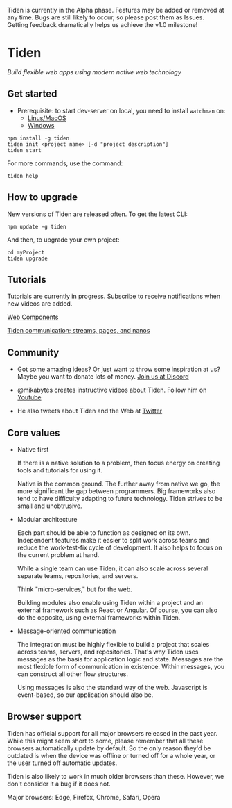 Tiden is currently in the Alpha phase. Features may be added or removed at any time. Bugs are still likely to occur, so please post them as Issues. Getting feedback dramatically helps us achieve the v1.0 milestone!

# Tiden

_Build flexible web apps using modern native web technology_

## Get started

- Prerequisite: to start dev-server on local, you need to install `watchman` on:
  - [Linus/MacOS](https://facebook.github.io/watchman/docs/install.html#linux-and-macos)
  - [Windows](https://facebook.github.io/watchman/docs/install.html#windows)

```
npm install -g tiden
tiden init <project name> [-d "project description"]
tiden start
```

For more commands, use the command:

```
tiden help
```

## How to upgrade

New versions of Tiden are released often. To get the latest CLI:

```
npm update -g tiden
```

And then, to upgrade your own project:

```
cd myProject
tiden upgrade
```

## Tutorials

Tutorials are currently in progress. Subscribe to receive notifications when new videos are added.

[Web Components](/tutorials/1-web-components/article.md)

[Tiden communication; streams, pages, and nanos](/tutorials/communication-streams-pages-nanos/article.md)

## Community

- Got some amazing ideas? Or just want to throw some inspiration at us? Maybe you want to donate lots of money. [Join us at Discord](https://discord.gg/Yj6UsECFCP)

- @mikabytes creates instructive videos about Tiden. Follow him on [Youtube](https://www.youtube.com/channel/UC6nZU9OrRBxcZmE-2__p8ZA)

- He also tweets about Tiden and the Web at [Twitter](https://twitter.com/mika_bytes)

## Core values

- Native first

  If there is a native solution to a problem, then focus energy on creating tools and tutorials for using it.

  Native is the common ground. The further away from native we go, the more significant the gap between programmers. Big frameworks also tend to have difficulty adapting to future technology. Tiden strives to be small and unobtrusive.

- Modular architecture

  Each part should be able to function as designed on its own. Independent features make it easier to split work across teams and reduce the work-test-fix cycle of development. It also helps to focus on the current problem at hand.

  While a single team can use Tiden, it can also scale across several separate teams, repositories, and servers.

  Think "micro-services," but for the web.

  Building modules also enable using Tiden within a project and an external framework such as React or Angular. Of course, you can also do the opposite, using external frameworks within Tiden.

- Message-oriented communication

  The integration must be highly flexible to build a project that scales across teams, servers, and repositories. That's why Tiden uses messages as the basis for application logic and state. Messages are the most flexible form of communication in existence. Within messages, you can construct all other flow structures.

  Using messages is also the standard way of the web. Javascript is event-based, so our application should also be.

## Browser support

Tiden has official support for all major browsers released in the past year. While this might seem short to some, please remember that all these browsers automatically update by default. So the only reason they'd be outdated is when the device was offline or turned off for a whole year, or the user turned off automatic updates.

Tiden is also likely to work in much older browsers than these. However, we don't consider it a bug if it does not.

Major browsers: Edge, Firefox, Chrome, Safari, Opera
